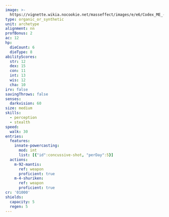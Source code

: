 ```yaml
---
image: >-
  https://vignette.wikia.nocookie.net/masseffect/images/e/e6/Codex_ME_-_Mass_Accelerators.png/revision/latest?cb=20140820141725
type: organic_or_synthetic
unit: archetype
alignment: nn
profBonus: 2
ac: 12
hp:
  dieCount: 6
  dieType: 8
abilityScores:
  str: 12
  dex: 15
  con: 11
  int: 13
  wis: 12
  cha: 10
irv: false
savingThrows: false
senses:
  darkvision: 60
size: medium
skills:
  - perception
  - stealth
speed:
  walk: 30
entries:
  features:
    innate-powercasting:
      mod: int
      list: [{"id":concussive-shot, "perDay":5}]
  actions:
    m-92-mantis:
      ref: weapon
      proficient: true
    m-4-shuriken:
      ref: weapon
      proficient: true
cr: '01000'
shields:
  capacity: 5
  regen: 5
---
```

